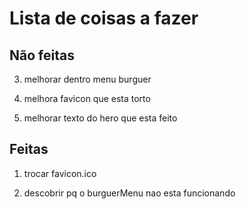 # Lista de coisas a fazer

## Não feitas

3. melhorar dentro menu burguer

4. melhora favicon que esta torto

5. melhorar texto do hero que esta feito

## Feitas

1. trocar favicon.ico

2. descobrir pq o burguerMenu nao esta funcionando